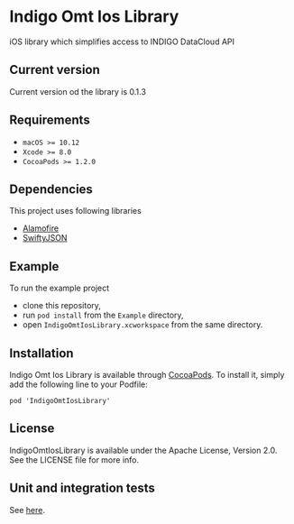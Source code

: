 
# Indigo Omt Ios Library

iOS library which simplifies access to INDIGO DataCloud API

## Current version

Current version od the library is 0.1.3

## Requirements

- `macOS >= 10.12`
- `Xcode >= 8.0`
- `CocoaPods >= 1.2.0`

## Dependencies

This project uses following libraries
- [Alamofire](https://github.com/Alamofire/Alamofire)
- [SwiftyJSON](https://github.com/SwiftyJSON/SwiftyJSON)

## Example

To run the example project
- clone this repository,
- run `pod install` from the `Example` directory,
- open `IndigoOmtIosLibrary.xcworkspace` from the same directory.

## Installation

Indigo Omt Ios Library is available through [CocoaPods](http://cocoapods.org). To install it, simply add the following line to your Podfile:

```
pod 'IndigoOmtIosLibrary'
```

## License

IndigoOmtIosLibrary is available under the Apache License, Version 2.0. See the LICENSE file for more info.

## Unit and integration tests

See [here](https://github.com/indigo-dc/omt-ios/blob/master/REPORTS.md).
